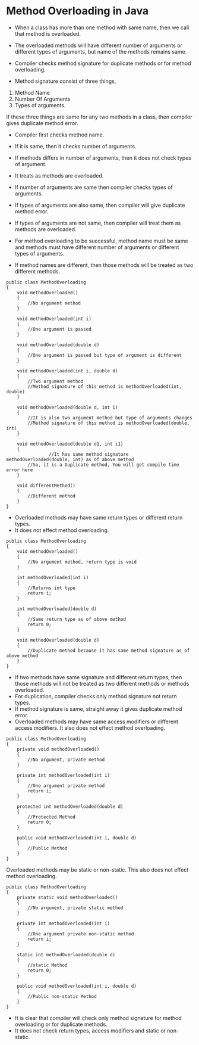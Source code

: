 # Method Overloading in Java

- When a class has more than one method with same name, then we call that method is overloaded. 
- The overloaded methods will have different number of arguments or different types of arguments, but name of the methods remains same.

- Compiler checks method signature for duplicate methods or for method overloading. 
- Method signature consist of three things, 
1) Method Name   
2) Number Of Arguments   
3) Types of arguments.

If these three things are same for any two methods in a class, then compiler gives duplicate method error.

- Compiler first checks method name. 
- If it is same, then it checks number of arguments. 
- If methods differs in number of arguments, then it does not check types of argument. 
- It treats as methods are overloaded. 
- If number of arguments are same then compiler checks types of arguments. 
- If types of arguments are also same, then compiler will give duplicate method error. 
- If types of arguments are not same, then compiler will treat them as methods are overloaded.

- For method overloading to be successful, method name must be same and methods must have different number of arguments or different types of arguments. 
- If method names are different, then those methods will be treated as two different methods.

```
public class MethodOverloading
{
    void methodOverloaded()
    {
        //No argument method
    }
 
    void methodOverloaded(int i)
    {
        //One argument is passed
    }
 
    void methodOverloaded(double d)
    {
        //One argument is passed but type of argument is different
    }
 
    void methodOverloaded(int i, double d)
    {
        //Two argument method
        //Method signature of this method is methodOverloaded(int, double)
    }
 
    void methodOverloaded(double d, int i)
    {
        //It is also two argument method but type of arguments changes
        //Method signature of this method is methodOverloaded(double, int)
    }
 
    void methodOverloaded(double d1, int i1)
    {
                //It has same method signature methodOverloaded(double, int) as of above method
        //So, it is a Duplicate method, You will get compile time error here
    }
 
    void differentMethod()
    {
        //Different method
    }
}
```

- Overloaded methods may have same return types or different return types. 
- It does not effect method overloading.
```
public class MethodOverloading
{
    void methodOverloaded()
    {
        //No argument method, return type is void
    }
 
    int methodOverloaded(int i)
    {
        //Returns int type
        return i;
    }
 
    int methodOverloaded(double d)
    {
        //Same return type as of above method
        return 0;
    }
 
    void methodOverloaded(double d)
    {
        //Duplicate method because it has same method signature as of above method
    }
}
```

- If two methods have same signature and different return types, then those methods will not be treated as two different methods or methods overloaded. 
- For duplication, compiler checks only method signature not return types. 
- If method signature is same, straight away it gives duplicate method error.
- Overloaded methods may have same access modifiers or different access modifiers. It also does not effect method overloading.
```
public class MethodOverloading
{
    private void methodOverloaded()
    {
        //No argument, private method
    }
 
    private int methodOverloaded(int i)
    {
        //One argument private method
        return i;
    }
 
    protected int methodOverloaded(double d)
    {
        //Protected Method
        return 0;
    }
 
    public void methodOverloaded(int i, double d)
    {
        //Public Method
    }
}
```

Overloaded methods may be static or non-static. This also does not effect method overloading.
```
public class MethodOverloading
{
    private static void methodOverloaded()
    {
        //No argument, private static method
    }
 
    private int methodOverloaded(int i)
    {
        //One argument private non-static method
        return i;
    }
 
    static int methodOverloaded(double d)
    {
        //static Method
        return 0;
    }
 
    public void methodOverloaded(int i, double d)
    {
        //Public non-static Method
    }
}
```

- It is clear that compiler will check only method signature for method overloading or for duplicate methods. 
- It does not check return types, access modifiers and static or non-static.





